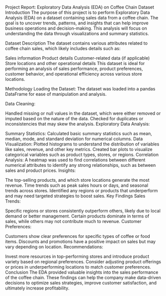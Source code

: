 Project Report: Exploratory Data Analysis (EDA) on Coffee Chain Dataset
Introduction
The purpose of this project is to perform Exploratory Data Analysis (EDA) on a dataset containing sales data from a coffee chain. The goal is to uncover trends, patterns, and insights that can help improve business operations and decision-making. This analysis will focus on understanding the data through visualizations and summary statistics.

Dataset Description
The dataset contains various attributes related to coffee chain sales, which likely includes details such as:

Sales information
Product details
Customer-related data (if applicable)
Store locations and other operational details
This dataset is ideal for performing an analysis of sales performance, product preferences, customer behavior, and operational efficiency across various store locations.

Methodology
Loading the Dataset: The dataset was loaded into a pandas DataFrame for ease of manipulation and analysis.

Data Cleaning:

Handled missing or null values in the dataset, which were either removed or imputed based on the nature of the data.
Checked for duplicates or inconsistencies that may skew the analysis.
Exploratory Data Analysis:

Summary Statistics: Calculated basic summary statistics such as mean, median, mode, and standard deviation for numerical columns.
Data Visualization:
Plotted histograms to understand the distribution of variables like sales, revenue, and other key metrics.
Created bar plots to visualize categorical variables such as product types, stores, or regions.
Correlation Analysis: A heatmap was used to find correlations between different numerical attributes to identify any strong relationships, such as between sales and product prices.
Insights:

The top-selling products, and which store locations generate the most revenue.
Time trends such as peak sales hours or days, and seasonal trends across stores.
Identified any regions or products that underperform and may need targeted strategies to boost sales.
Key Findings
Sales Trends:

Specific regions or stores consistently outperform others, likely due to local demand or better management.
Certain products dominate in terms of sales, while others may not contribute much to revenue.
Customer Preferences:

Customers show clear preferences for specific types of coffee or food items.
Discounts and promotions have a positive impact on sales but may vary depending on location.
Recommendations:

Invest more resources in top-performing stores and introduce product variety based on regional preferences.
Consider adjusting product offerings or prices in underperforming locations to match customer preferences.
Conclusion
The EDA provided valuable insights into the sales performance of the coffee chain. These findings can help the company make data-driven decisions to optimize sales strategies, improve customer satisfaction, and ultimately increase profitability.
